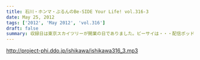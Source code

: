 ```yaml
---
title: 石川・ホンマ・ぶるんのBe-SIDE Your Life! vol.316-3
date: May 25, 2012
tags: ['2012', 'May 2012', 'vol.316']
draft: false
summary: 収録日は東京スカイツリーが開業の日でありました。ビーサイは・・・配信ポッドキャスト番組なもので電波塔とは無縁の存在ですね。ＮＡＭＡＥは朝からスカイツリーの下で・・・雨で寒くて５月も半ば過ぎなのに凍えてました。体調に異変が～～ＮＡＭＡＥ
---
```


http://project-phi.ddo.jp/ishikawa/ishikawa316_3.mp3